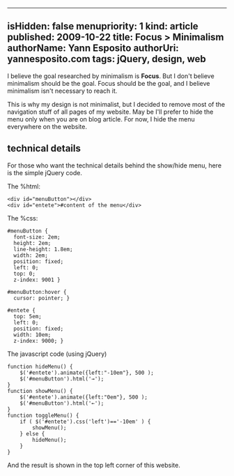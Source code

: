 -----
isHidden:       false
menupriority:   1
kind:           article
published: 2009-10-22
title: Focus &gt; Minimalism
authorName: Yann Esposito
authorUri: yannesposito.com
tags: jQuery, design, web
-----

I believe the goal researched by minimalism is <strong>Focus</strong>.  But I don't believe minimalism should be the goal. Focus should be the goal, and I believe minimalism isn't necessary to reach it.

This is why my design is not minimalist, but I decided to remove most of the navigation stuff of all pages of my website. May be I'll prefer to hide the menu only when you are on blog article. For now, I hide the menu everywhere on the website.

## technical details

For those who want the technical details behind the show/hide menu, here is the simple jQuery code.

The %html:

<pre><code class="html">&lt;div id="menuButton"&gt;&lt;/div&gt;
&lt;div id="entete"&gt;#content of the menu&lt;/div&gt;
</code></pre>

The %css:

<pre><code class="css">#menuButton {
  font-size: 2em;
  height: 2em;
  line-height: 1.8em;
  width: 2em;
  position: fixed;
  left: 0;
  top: 0;
  z-index: 9001 }

#menuButton:hover {
  cursor: pointer; }

#entete {
  top: 5em;
  left: 0;
  position: fixed;
  width: 10em;
  z-index: 9000; }</code></pre>

The javascript code (using jQuery)

<pre><code class="javascript">function hideMenu() {
    $('#entete').animate({left:"-10em"}, 500 );
    $('#menuButton').html('&rarr;');
}
function showMenu() {
    $('#entete').animate({left:"0em"}, 500 );
    $('#menuButton').html('&larr;');
}
function toggleMenu() {
    if ( $('#entete').css('left')=='-10em' ) {
        showMenu();
    } else {
        hideMenu();
    }
}
</code></pre>

And the result is shown in the top left corner of this website.

